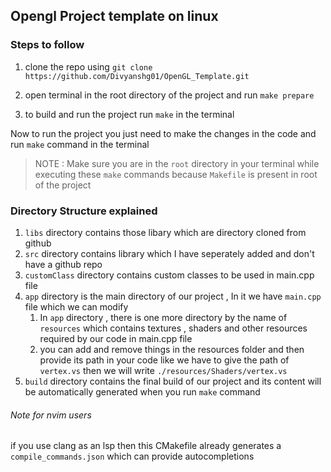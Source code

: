 ## Opengl Project template on linux

### Steps to follow
1. clone the repo using `git clone https://github.com/Divyanshg01/OpenGL_Template.git`

2. open terminal in the root directory of the project and run `make prepare`
3. to build and run the project run `make` in the terminal

Now to run the project you just need to make the changes in the code and run `make` command in the terminal 


>NOTE : Make sure you are in the `root` directory in your terminal while executing these `make` commands because `Makefile` is present in root of the project


### Directory Structure explained
1.  `libs` directory contains those libary which are directory cloned from github
2. `src` directory contains library which I have seperately added and don't have a github repo
3. `customClass` directory contains custom classes to be used in main.cpp file
4. `app` directory is the main directory of our project , In it we have `main.cpp` file which we can modify
    1.  In `app` directory , there is one more directory by the name of `resources` which contains textures , shaders and other resources required by our code in main.cpp file
    2. you can add and remove things in the resources folder and then provide its path in your code like we have to give the path of `vertex.vs` then we will write `./resources/Shaders/vertex.vs`
5. `build` directory contains the final build of our project and its content will be automatically generated when you run `make` command

###### Note for nvim users
if you use clang as an lsp then this CMakefile already generates a `compile_commands.json` which can provide autocompletions